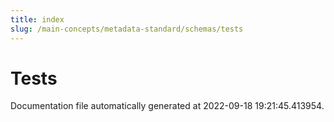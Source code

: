 ```yaml
---
title: index
slug: /main-concepts/metadata-standard/schemas/tests
---
```


# Tests

Documentation file automatically generated at 2022-09-18 19:21:45.413954.
